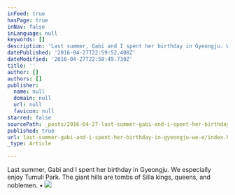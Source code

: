 ```yaml
---
inFeed: true
hasPage: true
inNav: false
inLanguage: null
keywords: []
description: 'Last summer, Gabi and I spent her birthday in Gyeongju. We especially enjoy Tumuli Park. The giant hills are tombs of Silla kings, queens, and noblemen. •'
datePublished: '2016-04-27T22:59:52.408Z'
dateModified: '2016-04-27T22:58:49.730Z'
title: ''
author: []
authors: []
publisher:
  name: null
  domain: null
  url: null
  favicon: null
starred: false
sourcePath: _posts/2016-04-27-last-summer-gabi-and-i-spent-her-birthday-in-gyeongju-we-e.md
published: true
url: last-summer-gabi-and-i-spent-her-birthday-in-gyeongju-we-e/index.html
_type: Article

---
```

Last summer, Gabi and I spent her birthday in Gyeongju. We especially enjoy Tumuli Park. The giant hills are tombs of Silla kings, queens, and noblemen. •
![](https://the-grid-user-content.s3-us-west-2.amazonaws.com/161d1917-1c63-42d1-8c3a-855682d2e092.jpg)